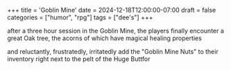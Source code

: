+++
title = 'Goblin Mine'
date = 2024-12-18T12:00:00-07:00
draft = false
categories = ["humor", "rpg"]
tags = ["dee's"]
+++

after a three hour session in the Goblin Mine, the players finally encounter a great Oak tree, the acorns of which have magical healing properties

and reluctantly, frustratedly, irritatedly add the "Goblin Mine Nuts" to their inventory right next to the pelt of the Huge Buttfor
